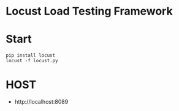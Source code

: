 # Locust Load Testing Framework

# Start

```
pip install locust
locust -f locust.py
```

# HOST

- http://localhost:8089
